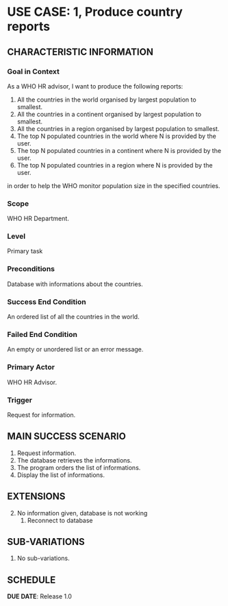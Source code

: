 # USE CASE: 1, Produce country reports

## CHARACTERISTIC INFORMATION

### Goal in Context

As a WHO HR advisor, I want to produce the following reports:

1. All the countries in the world organised by largest population to smallest.
2. All the countries in a continent organised by largest population to smallest.
3. All the countries in a region organised by largest population to smallest.
4. The top N populated countries in the world where N is provided by the user.
5. The top N populated countries in a continent where N is provided by the user.
6. The top N populated countries in a region where N is provided by the user.

in order to help the WHO monitor population size in the specified countries.

### Scope

WHO HR Department.

### Level

Primary task

### Preconditions

Database with informations about the countries.

### Success End Condition

An ordered list of all the countries in the world.

### Failed End Condition

An empty or unordered list or an error message.

### Primary Actor

WHO HR Advisor.

### Trigger

Request for information.

## MAIN SUCCESS SCENARIO

1. Request information.
2. The database retrieves the informations.
3. The program orders the list of informations.
4. Display the list of informations.

## EXTENSIONS

2. No information given, database is not working
      1. Reconnect to database

## SUB-VARIATIONS

1. No sub-variations.

## SCHEDULE

**DUE DATE**: Release 1.0
